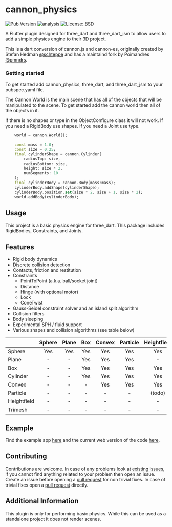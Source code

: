 # cannon_physics

[![Pub Version](https://img.shields.io/pub/v/cannon_physics)](https://pub.dev/packages/cannon_physics)
[![analysis](https://github.com/Knightro63/cannon_physics/actions/workflows/flutter.yml/badge.svg)](https://github.com/Knightro63/cannon_physics/actions/)
[![License: BSD](https://img.shields.io/badge/license-MIT-purple.svg)](https://opensource.org/licenses/BSD)

A Flutter plugin designed for three_dart and three_dart_jsm to allow users to add a simple physics engine to their 3D  project.

This is a dart conversion of cannon.js and cannon-es, originally created by Stefan Hedman [@schteppe](https://github.com/schteppe) and has a maintaind fork by Poimandres [@pmndrs](https://github.com/pmndrs).

### Getting started

To get started add cannon_physics, three_dart, and three_dart_jsm to your pubspec.yaml file.

The Cannon World is the main scene that has all of the objects that will be manipulated to the scene. To get started add the cannon world then all of the objects in it.

If there is no shapes or type in the ObjectConfigure class it will not work. If you need a RigidBody use shapes. If you need a Joint use type.

```dart
    world = cannon.World();

    const mass = 1.0;
    const size = 0.25;
    final cylinderShape = cannon.Cylinder(
        radiusTop: size, 
        radiusBottom: size, 
        height: size * 2, 
        numSegments: 10
    );
    final cylinderBody = cannon.Body(mass:mass);
    cylinderBody.addShape(cylinderShape);
    cylinderBody.position.set(size * 2, size + 1, size * 2);
    world.addBody(cylinderBody);
```

## Usage

This project is a basic physics engine for three_dart. This package includes RigidBodies, Constraints, and Joints.

## Features

* Rigid body dynamics
* Discrete collision detection
* Contacts, friction and restitution
* Constraints
   * PointToPoint (a.k.a. ball/socket joint)
   * Distance
   * Hinge (with optional motor)
   * Lock
   * ConeTwist
* Gauss-Seidel constraint solver and an island split algorithm
* Collision filters
* Body sleeping
* Experimental SPH / fluid support
* Various shapes and collision algorithms (see table below)

|             | Sphere | Plane | Box | Convex | Particle | Heightfield | Trimesh |
| :-----------|:------:|:-----:|:---:|:------:|:--------:|:-----------:|:-------:|
| Sphere      | Yes    | Yes   | Yes | Yes    | Yes      | Yes         | Yes     |
| Plane       | -      | -     | Yes | Yes    | Yes      | -           | Yes     |
| Box         | -      | -     | Yes | Yes    | Yes      | Yes         | (todo)  |
| Cylinder    | -      | -     | Yes | Yes    | Yes      | Yes         | (todo)  |
| Convex      | -      | -     | -   | Yes    | Yes      | Yes         | (todo)  |
| Particle    | -      | -     | -   | -      | -        | (todo)      | (todo)  |
| Heightfield | -      | -     | -   | -      | -        | -           | (todo)  |
| Trimesh     | -      | -     | -   | -      | -        | -           | (todo)  |

## Example

Find the example app [here](https://github.com/Knightro63/cannon_physics/tree/main/example) and the current web version of the code [here](https://knightro63.github.io/cannon_physics/).

## Contributing

Contributions are welcome.
In case of any problems look at [existing issues](https://github.com/Knightro63/cannon_physics/issues), if you cannot find anything related to your problem then open an issue.
Create an issue before opening a [pull request](https://github.com/Knightro63/cannon_physics/pulls) for non trivial fixes.
In case of trivial fixes open a [pull request](https://github.com/Knightro63/cannon_physics/pulls) directly.

## Additional Information

This plugin is only for performing basic physics. While this can be used as a standalone project it does not render scenes.